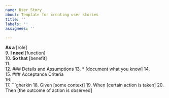 ```yaml
---
name: User Story
about: Template for creating user stories
title: ''
labels: ''
assignees: ''

---
```


**As a** [role]  
9.	 **I need** [function]  
10.	 **So that** [benefit]  
11.	   
12.	 ### Details and Assumptions
13.	 * [document what you know]
14.	   
15.	 ### Acceptance Criteria  
16.	   
17.	 ```gherkin
18.	 Given [some context]
19.	 When [certain action is taken]
20.	 Then [the outcome of action is observed]
